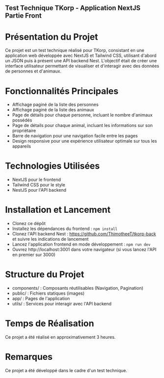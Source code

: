 ## Test Technique TKorp - Application NextJS Partie Front

# Présentation du Projet

Ce projet est un test technique réalisé pour TKorp, consistant en une application web développée
avec NextJS et Tailwind CSS, utilisant d'abord un JSON puis à présent une API backend Nest. 
L'objectif était de créer une interface utilisateur permettant de visualiser et d'interagir 
avec des données de personnes et d'animaux.

# Fonctionnalités Principales

- Affichage paginé de la liste des personnes
- Affichage paginé de la liste des animaux
- Page de détails pour chaque personne, incluant le nombre d'animaux possédés
- Page de détails pour chaque animal, incluant les informations sur son propriétaire
- Barre de navigation pour une navigation facile entre les pages
- Design responsive pour une expérience utilisateur optimale sur tous les appareils

# Technologies Utilisées

- NextJS pour le frontend
- Tailwind CSS pour le style
- NestJS pour l'API backend

# Installation et Lancement

- Clonez ce dépôt
- Installez les dépendances du frontend : `npm install`
- Clonez l'API backend Nest : https://github.com/ThimotheeT/tkorp-back et suivre les indications de lancement
- Lancez l'application frontend en mode développement : `npm run dev`
- Ouvrez http://localhost:3001 dans votre navigateur (si vous lancez l'API en premier sur 3000)

# Structure du Projet

- components/ : Composants réutilisables (Navigation, Pagination)
- public/ : Fichiers statiques (images)
- app/ : Pages de l'application
- utils/ : Services pour interagir avec l'API backend

# Temps de Réalisation

Ce projet a été réalisé en approximativement 3 heures.

# Remarques

Ce projet a été développé dans le cadre d'un test technique.